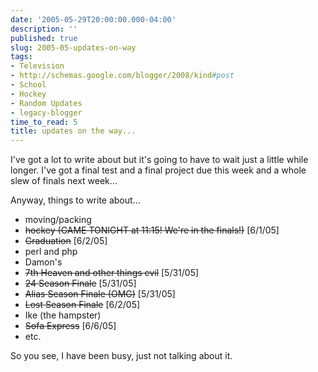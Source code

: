 ```yaml
---
date: '2005-05-29T20:00:00.000-04:00'
description: ''
published: true
slug: 2005-05-updates-on-way
tags:
- Television
- http://schemas.google.com/blogger/2008/kind#post
- School
- Hockey
- Random Updates
- legacy-blogger
time_to_read: 5
title: updates on the way...
---
```


I've got a lot to write about but it's going to have to wait just a little while longer. I've got a final test and a final project due this week and a whole slew of finals next week...

Anyway, things to write about...<ul><li>moving/packing</li><li><s>hockey (GAME TONIGHT at 11:15! We're in the finals!)</s> [6/1/05]</li><li><s>Graduation</s> [6/2/05]</li><li>perl and php</li><li>Damon's</li><li><s>7th Heaven and other things evil</s> [5/31/05]</li><li><s>24 Season Finale</s> [5/31/05]</li><li><s>Alias Season Finale (OMG)</s> [5/31/05]</li><li><s>Lost Season Finale</s> [6/2/05]</li><li>Ike (the hampster)</li><li><s>Sofa Express</s> [6/6/05]</li><li>etc.</li></ul>So you see, I have been busy, just not talking about it.